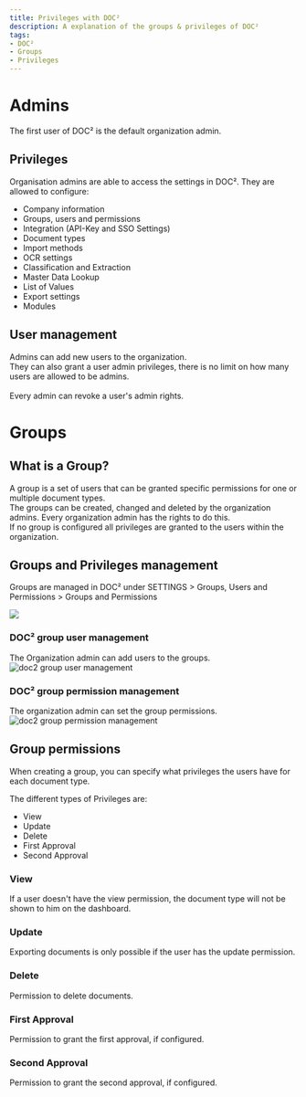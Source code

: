```yaml
---
title: Privileges with DOC²
description: A explanation of the groups & privileges of DOC²
tags:
- DOC²
- Groups
- Privileges
---
```

# Admins
The first user of DOC² is the default organization admin.

## Privileges
Organisation admins are able to access the settings in DOC².
They are allowed to configure:

- Company information
- Groups, users and permissions
- Integration (API-Key and SSO Settings)
- Document types
- Import methods
- OCR settings
- Classification and Extraction
- Master Data Lookup
- List of Values
- Export settings
- Modules


## User management
Admins can add new users to the organization.  
They can also grant a user admin privileges, there is no limit on how many users are allowed to be admins.<br>  
Every admin can revoke a user's admin rights.

# Groups
## What is a Group?
A group is a set of users that can be granted specific permissions for one or multiple document types.  
The groups can be created, changed and deleted by the organization admins. Every organization admin has the rights to do this.  
If no group is configured all privileges are granted to the users within the organization.

## Groups and Privileges management
Groups are managed in DOC² under SETTINGS > Groups, Users and Permissions > Groups and Permissions

![](/_images/security/groups-and-permissions.png)

### DOC² group user management  
The Organization admin can add users to the groups.
![doc2 group user management](/_images/security/group-user.png)

### DOC² group permission management
The organization admin can set the group permissions.
![doc2 group permission management](/_images/security/group-permissions.png)

## Group permissions
When creating a group, you can specify what privileges the users have for each document type.  

The different types of Privileges are:

- View
- Update
- Delete
- First Approval
- Second Approval 

### View 
If a user doesn't have the view permission, the document type will not be shown to him on the dashboard.  

### Update
Exporting documents is only possible if the user has the update permission.

### Delete
Permission to delete documents.

### First Approval
Permission to grant the first approval, if configured.

### Second Approval
Permission to grant the second approval, if configured.



